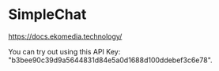 # SimpleChat

https://docs.ekomedia.technology/

You can try out using this API Key: "b3bee90c39d9a5644831d84e5a0d1688d100ddebef3c6e78".